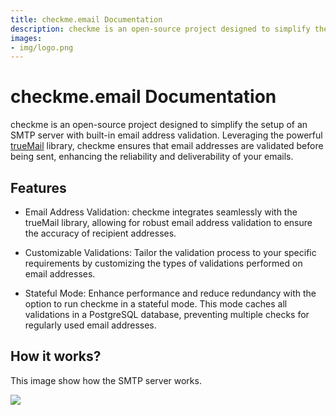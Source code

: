 ```yaml
---
title: checkme.email Documentation
description: checkme is an open-source project designed to simplify the setup of an SMTP server with built-in email address validation.
images:
- img/logo.png
---
```


# checkme.email Documentation

checkme is an open-source project designed to simplify the setup of an SMTP server with built-in email address validation. Leveraging the powerful [trueMail](https://github.com/truemail-rb/truemail) library, checkme ensures that email addresses are validated before being sent, enhancing the reliability and deliverability of your emails. 

## Features

* Email Address Validation: checkme integrates seamlessly with the trueMail library, allowing for robust email address validation to ensure the accuracy of recipient addresses.

* Customizable Validations: Tailor the validation process to your specific requirements by customizing the types of validations performed on email addresses.

* Stateful Mode: Enhance performance and reduce redundancy with the option to run checkme in a stateful mode. This mode caches all validations in a PostgreSQL database, preventing multiple checks for regularly used email addresses.

## How it works?
This image show how the SMTP server works.

![](img/checkme.jpg)
